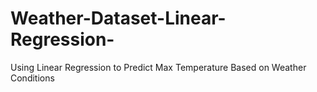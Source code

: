 # Weather-Dataset-Linear-Regression-
Using Linear Regression to Predict Max Temperature Based on Weather Conditions
